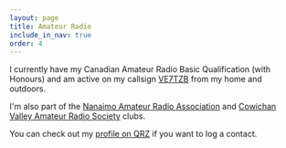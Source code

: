```yaml
---
layout: page
title: Amateur Radio
include_in_nav: true
order: 4
---
```


I currently have my Canadian Amateur Radio Basic Qualification (with Honours) and am active on my callsign [VE7TZB](https://aprs.fi/?call=VE7TZB-9) from my home and outdoors.

I'm also part of the [Nanaimo Amateur Radio Association](http://www.ve7na.ca/) and [Cowichan Valley Amateur Radio Society](http://cvars.com) clubs.

You can check out my [profile on QRZ](https://www.qrz.com/db/ve7tzb) if you want to log a contact.
